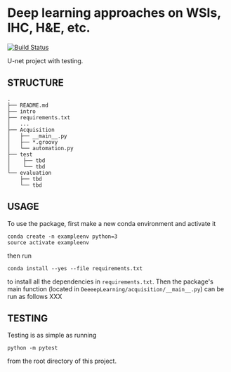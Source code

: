 # Deep learning approaches on WSIs, IHC, H&E, etc.

[![Build
Status](https://travis-ci.org/cechlauren/HW3_skeleton.svg?branch=master)](https://travis-ci.org/cechlauren/HW3_skeleton)

U-net project with testing.

## STRUCTURE
```
.
├── README.md
├── intro
├── requirements.txt
│   ...
├── Acquisition
│   ├── __main__.py
│   ├── *.groovy
│   └── automation.py
├── test
│    ├── tbd
│    └── tbd
└── evaluation
    ├── tbd
    └── tbd
```

## USAGE

To use the package, first make a new conda environment and activate it

```
conda create -n exampleenv python=3
source activate exampleenv
```

then run

```
conda install --yes --file requirements.txt
```

to install all the dependencies in `requirements.txt`. Then the package's
main function (located in `DeeeepLearning/acquisition/__main__.py`) can be run as follows XXX




## TESTING

Testing is as simple as running

```
python -m pytest
```

from the root directory of this project.


